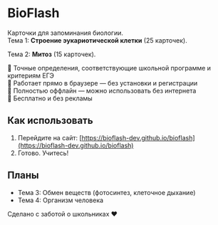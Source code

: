 # BioFlash

Карточки для запоминания биологии.  
Тема 1: **Строение эукариотической клетки** (25 карточек).

Тема 2: **Митоз** (15 карточек).

🔹 Точные определения, соответствующие школьной программе и критериям ЕГЭ  
🔹 Работает прямо в браузере — без установки и регистрации  
🔹 Полностью оффлайн — можно использовать без интернета  
🔹 Бесплатно и без рекламы

## Как использовать
1. Перейдите на сайт: [https://bioflash-dev.github.io/bioflash](https://bioflash-dev.github.io/bioflash)  
2. Готово. Учитесь!

## Планы
- Тема 3: Обмен веществ (фотосинтез, клеточное дыхание)  
- Тема 4: Организм человека

Сделано с заботой о школьниках ❤️
